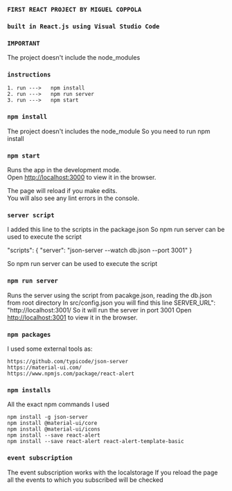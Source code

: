 ### `FIRST REACT PROJECT BY MIGUEL COPPOLA`
### `built in React.js using Visual Studio Code`

### `IMPORTANT`
The project doesn't include the node_modules

### `instructions`
    1. run --->   npm install
    2. run --->   npm run server
    3. run --->   npm start

### `npm install`
The project doesn't includes the node_module
So you need to run npm install

### `npm start`
Runs the app in the development mode.\
Open [http://localhost:3000](http://localhost:3000) to view it in the browser.

The page will reload if you make edits.\
You will also see any lint errors in the console.

### `server script`
I added this line to the scripts in the package.json
So npm run server can be used to execute the script

  "scripts": {
    "server": "json-server --watch db.json --port 3001"
  }

So npm run server can be used to execute the script

### `npm run server`
Runs the server using the script from pacakge.json, reading the db.json from root directory
In src/config.json you will find this line SERVER_URL": "http://localhost:3001/
So it will run the server in port 3001
Open [http://localhost:3001](http://localhost:3001) to view it in the browser.

### `npm packages`
I used some external tools as:
    
    https://github.com/typicode/json-server
    https://material-ui.com/
    https://www.npmjs.com/package/react-alert

### `npm installs`
All the exact npm commands I used

    npm install -g json-server
    npm install @material-ui/core
    npm install @material-ui/icons
    npm install --save react-alert
    npm install --save react-alert react-alert-template-basic

### `event subscription`
The event subscription works with the localstorage
If you reload the page all the events to which you subscribed will be checked
